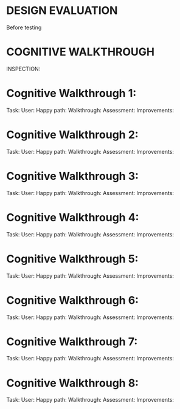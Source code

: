 # DESIGN EVALUATION
 Before testing
# COGNITIVE WALKTHROUGH
 INSPECTION:
 
 # Cognitive Walkthrough 1:
 Task:
 User:
 Happy path:
 Walkthrough:
 Assessment:
 Improvements:
 
  # Cognitive Walkthrough 2:
 Task:
 User:
 Happy path:
 Walkthrough:
 Assessment:
 Improvements:
 
  # Cognitive Walkthrough 3:
 Task:
 User:
 Happy path:
 Walkthrough:
 Assessment:
 Improvements:
 
  # Cognitive Walkthrough 4:
 Task:
 User:
 Happy path:
 Walkthrough:
 Assessment:
 Improvements:
 
  # Cognitive Walkthrough 5:
 Task:
 User:
 Happy path:
 Walkthrough:
 Assessment:
 Improvements:
 
  # Cognitive Walkthrough 6:
 Task:
 User:
 Happy path:
 Walkthrough:
 Assessment:
 Improvements:
 
  # Cognitive Walkthrough 7:
 Task:
 User:
 Happy path:
 Walkthrough:
 Assessment:
 Improvements:
 
  # Cognitive Walkthrough 8:
 Task:
 User:
 Happy path:
 Walkthrough:
 Assessment:
 Improvements:
